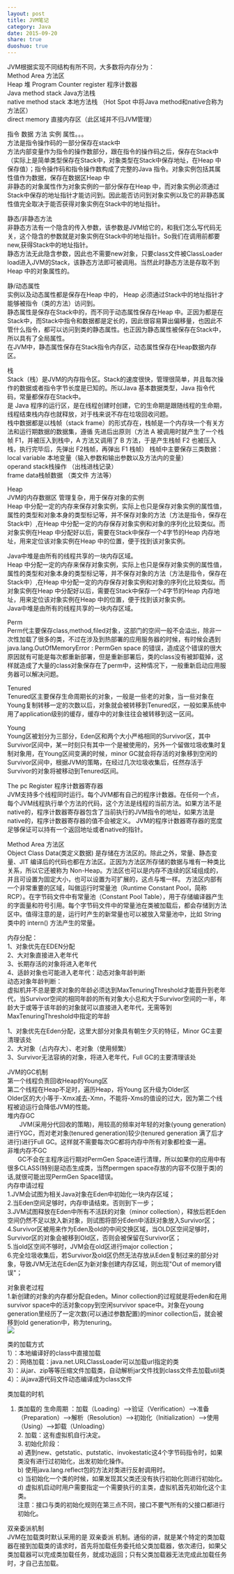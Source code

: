 ```yaml
---
layout: post
title: JVM笔记
category: Java
date: 2015-09-20
share: true
duoshuo: true
---
```



JVM根据实现不同结构有所不同，大多数将内存分为：  
Method Area                        方法区  
Heap			                     堆
Program Counter register               程序计数器  
Java method stack                     Java方法栈   
native method stack                   本地方法栈 （Hot Spot 中将Java method和native合称为方法区）  
direct memory                       直接内存区（此区域并不归JVM管理）    

指令 数据 方法 实例 属性。。。  
方法是指令操作码的一部分保存在stack中  
方法内部变量作为指令的操作数部分，跟在指令的操作码之后，保存在Stack中（实际上是简单类型保存在Stack中，对象类型在Stack中保存地址，在Heap 中保存值）；指令操作码和指令操作数构成了完整的Java 指令。对象实例包括其属性值作为数据，保存在数据区Heap 中  
非静态的对象属性作为对象实例的一部分保存在Heap 中，而对象实例必须通过Stack中保存的地址指针才能访问到。因此能否访问到对象实例以及它的非静态属性值完全取决于能否获得对象实例在Stack中的地址指针。   

静态/非静态方法   
非静态方法有一个隐含的传入参数，该参数是JVM给它的，和我们怎么写代码无关，这个隐含的参数就是对象实例在Stack中的地址指针。So我们在调用前都要new,获得Stack中的地址指针。   
静态方法无此隐含参数，因此也不需要new对象，只要class文件被ClassLoader load进入JVM的Stack，该静态方法即可被调用。当然此时静态方法是存取不到Heap 中的对象属性的。   

静/动态属性   
实例以及动态属性都是保存在Heap 中的， Heap 必须通过Stack中的地址指针才能够被指令（类的方法）访问到。   
静态属性是保存在Stack中的，而不同于动态属性保存在Heap 中。正因为都是在Stack中，而Stack中指令和数据都是定长的，因此很容易算出偏移量，也因此不管什么指令，都可以访问到类的静态属性。也正因为静态属性被保存在Stack中，所以具有了全局属性。   
在JVM中，静态属性保存在Stack指令内存区，动态属性保存在Heap数据内存区。   


栈  
Stack（栈）是JVM的内存指令区。Stack的速度很快，管理很简单，并且每次操作的数据或者指令字节长度是已知的。所以Java 基本数据类型，Java 指令代码，常量都保存在Stack中。  
是 Java 程序的运行区，是在线程创建时创建，它的生命期是跟随线程的生命期，线程结束栈内存也就释放，对于栈来说不存在垃圾回收问题。  
栈中数据都是以栈帧（stack frame）的形式存在，栈帧是一个内存块一个有关方法和运行期数据的数据集，遵循 先进后出原则（方法 A 被调用时就产生了一个栈帧 F1，并被压入到栈中，A 方法又调用了 B 方法，于是产生栈帧 F2 也被压入栈，执行完毕后，先弹出 F2栈帧，再弹出 F1 栈帧）
栈帧中主要保存三类数据：  
local variable 本地变量（输入参数和输出参数以及方法内的变量）  
operand stack栈操作  （出栈进栈记录）  
frame data栈帧数据   （类文件 方法等）  


Heap  
JVM的内存数据区 管理复杂，用于保存对象的实例   
Heap 中分配一定的内存来保存对象实例，实际上也只是保存对象实例的属性值，属性的类型和对象本身的类型标记等，并不保存对象的方法（方法是指令，保存在Stack中）,在Heap 中分配一定的内存保存对象实例和对象的序列化比较类似。而对象实例在Heap 中分配好以后，需要在Stack中保存一个4字节的Heap 内存地址，用来定位该对象实例在Heap 中的位置，便于找到该对象实例。   

Java中堆是由所有的线程共享的一块内存区域。   
Heap 中分配一定的内存来保存对象实例，实际上也只是保存对象实例的属性值，属性的类型和对象本身的类型标记等，并不保存对象的方法（方法是指令，保存在Stack中）,在Heap 中分配一定的内存保存对象实例和对象的序列化比较类似。而对象实例在Heap 中分配好以后，需要在Stack中保存一个4字节的Heap 内存地址，用来定位该对象实例在Heap 中的位置，便于找到该对象实例。  
Java中堆是由所有的线程共享的一块内存区域。   

Perm   
Perm代主要保存class,method,filed对象，这部门的空间一般不会溢出，除非一次性加载了很多的类，不过在涉及到热部署的应用服务器的时候，有时候会遇到java.lang.OutOfMemoryError : PermGen space 的错误，造成这个错误的很大原因就有可能是每次都重新部署，但是重新部署后，类的class没有被卸载掉，这样就造成了大量的class对象保存在了perm中，这种情况下，一般重新启动应用服务器可以解决问题。    

Tenured   
Tenured区主要保存生命周期长的对象，一般是一些老的对象，当一些对象在Young复制转移一定的次数以后，对象就会被转移到Tenured区，一般如果系统中用了application级别的缓存，缓存中的对象往往会被转移到这一区间。  

Young  
Young区被划分为三部分，Eden区和两个大小严格相同的Survivor区，其中Survivor区间中，某一时刻只有其中一个是被使用的，另外一个留做垃圾收集时复制对象用，在Young区间变满的时候，minor GC就会将存活的对象移到空闲的Survivor区间中，根据JVM的策略，在经过几次垃圾收集后，任然存活于Survivor的对象将被移动到Tenured区间。  

The pc Register 程序计数器寄存器   
JVM支持多个线程同时运行。每个JVM都有自己的程序计数器。在任何一个点，每个JVM线程执行单个方法的代码，这个方法是线程的当前方法。如果方法不是native的，程序计数器寄存器包含了当前执行的JVM指令的地址，如果方法是 native的，程序计数器寄存器的值不会被定义。 JVM的程序计数器寄存器的宽度足够保证可以持有一个返回地址或者native的指针。  

Method Area 方法区  
Object Class Data(类定义数据) 是存储在方法区的。除此之外，常量、静态变量、JIT 编译后的代码也都在方法区。正因为方法区所存储的数据与堆有一种类比关系，所以它还被称为 Non-Heap。方法区也可以是内存不连续的区域组成的，并且可设置为固定大小，也可以设置为可扩展的，这点与堆一样。
方法区内部有一个非常重要的区域，叫做运行时常量池（Runtime Constant Pool，简称 RCP）。在字节码文件中有常量池（Constant Pool Table），用于存储编译器产生的字面量和符号引用。每个字节码文件中的常量池在类被加载后，都会存储到方法区中。值得注意的是，运行时产生的新常量也可以被放入常量池中，比如 String 类中的 intern() 方法产生的常量。    

内存分配：  
1、对象优先在EDEN分配  
2、大对象直接进入老年代   
3、长期存活的对象将进入老年代   
4、适龄对象也可能进入老年代：动态对象年龄判断  
动态对象年龄判断：  
虚拟机并不总是要求对象的年龄必须达到MaxTenuringThreshold才能晋升到老年代，当Survivor空间的相同年龄的所有对象大小总和大于Survivor空间的一半，年龄大于或等于该年龄的对象就可以直接进入老年代，无需等到MaxTenuringThreshold中指定的年龄  
  
1、对象优先在Eden分配，这里大部分对象具有朝生夕灭的特征，Minor GC主要清理该处  
2、大对象（占内存大）、老对象（使用频繁）  
3、Survivor无法容纳的对象，将进入老年代，Full GC的主要清理该处  

JVM的GC机制  
第一个线程负责回收Heap的Young区  
第二个线程在Heap不足时，遍历Heap，将Young 区升级为Older区  
Older区的大小等于-Xmx减去-Xmn，不能将-Xms的值设的过大，因为第二个线程被迫运行会降低JVM的性能。   
堆内存GC  
       JVM(采用分代回收的策略)，用较高的频率对年轻的对象(young generation)进行YGC，而对老对象(tenured generation)较少(tenured generation 满了后才进行)进行Full GC。这样就不需要每次GC都将内存中所有对象都检查一遍。  
非堆内存不GC  
      GC不会在主程序运行期对PermGen Space进行清理，所以如果你的应用中有很多CLASS(特别是动态生成类，当然permgen space存放的内容不仅限于类)的话,就很可能出现PermGen Space错误。  
内存申请过程   
1.JVM会试图为相关Java对象在Eden中初始化一块内存区域；  
2.当Eden空间足够时，内存申请结束。否则到下一步；  
3.JVM试图释放在Eden中所有不活跃的对象（minor collection），释放后若Eden空间仍然不足以放入新对象，则试图将部分Eden中活跃对象放入Survivor区；  
4.Survivor区被用来作为Eden及old的中间交换区域，当OLD区空间足够时，Survivor区的对象会被移到Old区，否则会被保留在Survivor区；  
5.当old区空间不够时，JVM会在old区进行major collection；  
6.完全垃圾收集后，若Survivor及old区仍然无法存放从Eden复制过来的部分对象，导致JVM无法在Eden区为新对象创建内存区域，则出现"Out of memory错误"；  

对象衰老过程   
1.新创建的对象的内存都分配自eden。Minor collection的过程就是将eden和在用survivor space中的活对象copy到空闲survivor space中。对象在young generation里经历了一定次数(可以通过参数配置)的minor collection后，就会被移到old generation中，称为tenuring。  
![](/image/jvm-memery.png)


类的加载方式   
1）：本地编译好的class中直接加载  
2）：网络加载：java.net.URLClassLoader可以加载url指定的类  
3）：从jar、zip等等压缩文件加载类，自动解析jar文件找到class文件去加载util类  
4）：从java源代码文件动态编译成为class文件  
 
类加载的时机  
1. 类加载的 生命周期 ：加载（Loading）-->验证（Verification）-->准备（Preparation）-->解析（Resolution）-->初始化（Initialization）-->使用（Using）-->卸载（Unloading）  
2. 加载：这有虚拟机自行决定。  
3. 初始化阶段：  
a) 遇到new、getstatic、putstatic、invokestatic这4个字节码指令时，如果类没有进行过初始化，出发初始化操作。   
b) 使用java.lang.reflect包的方法对类进行反射调用时。  
c) 当初始化一个类的时候，如果发现其父类还没有执行初始化则进行初始化。  
d) 虚拟机启动时用户需要指定一个需要执行的主类，虚拟机首先初始化这个主类。  
注意：接口与类的初始化规则在第三点不同，接口不要气所有的父接口都进行初始化。   




















双亲委派机制   
JVM在加载类时默认采用的是 双亲委派 机制。通俗的讲，就是某个特定的类加载器在接到加载类的请求时，首先将加载任务委托给父类加载器，依次递归，如果父类加载器可以完成类加载任务，就成功返回；只有父类加载器无法完成此加载任务时，才自己去加载。   
